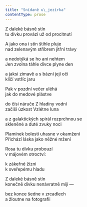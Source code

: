 ```yaml
---
title: "Snídaně u\_jezírka"
contentType: prose
---
```


<section>

Z daleké básně stín  
tu dívku provází už od procitnutí

A jako ona i stín štíhle pluje  
nad zelenavým stříbrem jitřní trávy

a nedotýká se ho ani nehtem  
Jen zvolna táhle dívce plyne den

a jaksi zimavě a s bázní její oči  
klíčí vstříc jaru

Pak v pozdní večer uléhá  
jak do medové plástve

do čísi náruče Z hladiny vodní  
začiší úzkost Vzlétne luna

a z galaktických spirál rozprchnou se  
skleněné a duté zvuky noci

Plamínek bolesti uhasne v okamžení  
Přichází láska jako něžné mžení

Rosa tu dívku probouzí  
v májovém otroctví:

k zákeřné žízni  
k sveřepému hladu

Z daleké básně stín  
konečně dívku nenávratně míjí —

bez konce šedne v zrcadlech  
a žloutne na fotografii

</section>
